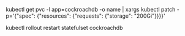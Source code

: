 kubectl get pvc -l app=cockroachdb -o name | xargs kubectl patch -p='{"spec": {"resources": {"requests": {"storage": "200Gi"}}}}'

kubectl rollout restart statefulset cockroachdb
